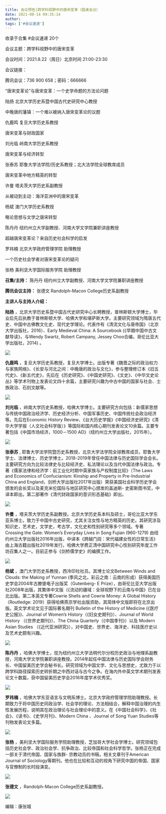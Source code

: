 ```yaml
---
title: 会议预告|跨学科视野中的唐宋变革（圆桌会议）
date: 2021-08-14 09:35:14
author: 
tags: ['#会议速递']
---
```



收录于合集 #会议速递 20个

会议主题：跨学科视野中的唐宋变革

会议时间：2021.8.22（周日）北京时间 21:00-23:30

会议链接：

腾讯会议：736 900 658；密码：666666  
  
“唐宋变革论”与唐宋变革：一个史学命题的方法论问题

陆扬 北京大学历史系暨中国古代史研究中心教授

  

中晚唐的藩镇：一个难以被纳入唐宋变革论的议题

仇鹿鸣 复旦大学历史系教授

  

唐宋变革与财政国家

刘光临 岭南大学历史系教授

  

唐宋变革与经济转型

张泰苏 耶鲁大学法学院/历史系教授；北大法学院全球教席成员

  

唐宋变革中地方精英的转型

许曼 塔夫茨大学历史系副教授

  

从被动到主动：海洋亚洲中的唐宋变革

杨斌 澳门大学历史系教授

  

略论思想与文学之唐宋转型

陈丹丹 纽约州立大学副教授、河南大学文学院兼职讲座教授

  

超越唐宋变革论？来自历史社会科学的启发

罗祎楠 北京大学政府管理学院 助理教授

  

一个历史社会学者对唐宋变革论的疑问

张杨 美利坚大学国际服务学院 助理教授

  

 **召集/主持：** 陈丹丹 纽约州立大学副教授、河南大学文学院兼职讲座教授

 **腾讯会议主持：** 张德文 Randolph-Macon College历史系副教授

  

 **主讲人与主持人介绍：**

 **陆扬**
，北京大学历史系暨中国古代史研究中心长聘教授，普林斯顿大学博士，毕业后先后执教于普林斯顿大学、哈佛大学和堪萨斯大学。主要研究领域为隋唐五代史、中国中古佛教文化史、现代史学理论。代表作有《清流文化与唐帝国》（北京大学出版社，2016）、Early
Medieval China: A Sourcebook (《早期中国中古文献导读》，与Wendy Swartz, Robert Campany,
Jessey Choo合编，哥伦比亚大学出版社，2014) 。

![](/images/74/2.jpeg)

 **仇鹿鸣**
，复旦大学历史系教授，复旦大学博士。出版专著《魏晋之际的政治权力与家族网络》、《长安与河北之间：中晚唐的政治与文化》，参与整理修订本《旧五代史》、《新五代史》，先后在《历史研究》、《中国史研究》、《文史》、《中华文史论丛》等学术刊物上发表论文四十余篇，主要研究兴趣为中古中国的国家与社会、士族政治、石刻文献等。

![](/images/74/3.jpeg)

 **刘光临**
，岭南大学历史系教授，哈佛大学博士。主要研究方向包括：新儒家思想与传统中国政治经济学、历史经济分析、中国军事历史、中国传统社会政治经济等。先后在Economic
History
Review、《台大历史学报》《中国经济史研究》《清华大学学报（人文社会科学版）》等国际和国内核心期刊发表论文10余篇。主要专著包括《中国市场经济，1000－1500
AD》（纽约州立大学出版社，2015年）。

![](/images/74/4.jpeg)

 **张泰苏** ,
耶鲁大学法学院暨历史系教授，北京大学法学院全球教席成员，耶鲁大学学士、法律博士、历史学博士。2018-2019年曾任中国法律与历史国际学会会长。主要研究方向为比较法律史与比较经济史、私法理论以及当代中国法律与政治。专著《儒家法律和经济学：前工业化时期中英家族与产权制度比较》（The
Laws and Economics of Confucianism: Kinship and Property in Pre-Industrial
China and England，剑桥大学出版社2017年出版）荣获美国社会科学历史学会颁发的会长奖以及麦克米伦国际与地区研究中心颁发的盖迪斯-
史密斯图书奖，中译本即出。第二部著作《清代财政国家的意识形态基础》即出。

![](/images/74/5.jpeg)

 **许曼**
，塔夫茨大学历史系副教授。北京大学历史系本科及硕士，哥伦比亚大学东亚系博士。致力于中国中古史研究，尤其关注女性与地方精英的历史。其研究涉及知识史，艺术史，文学史，考古学，文化史和性别研究等多个领域。专著Crossing
the Gate: Women’s Everyday Lives in Song Fujian (960-1279)
由纽约州立大学出版社2016年出版，中译本《跨越门闾：宋代福建女性的日常生活》由上海古籍出版社2019年发行。哈佛大学费正清中国研究中心性别研究年度工作坊召集人之一。目前正参与《剑桥儒学史》的编撰工作。

![](/images/74/6.jpeg)

 **杨斌** ，澳门大学历史系教授，西泠印社社员。其博士论文Between Winds and Clouds: the Making of Yunnan
(季风之北，彩云之南：云南的形成）获得美国历史学会2004年古滕堡电子出版奖（Gutenberg- E
Prize），由哥伦比亚大学出版社2008年出版，其繁体中文版（《流动的疆域：全球视野下的云南与中国》已在台北出版。第二本英文专著Cowrie Shells
and Cowrie Money: A Global History （Routledge:
2019）获得哈佛燕京学社出版资助，其简体中文版即将在北京出版。英文学术论文见于国际著名期刊 Bulletin of the History of
Medicine (《医疗史公报》)、Journal of Women’s History（《妇女史期刊》）、Journal of World
History （《世界史期刊》）、The China Quarterly（《中国季刊》）以及 Modern Asian Studies
（《近代亚洲研究》），对中国史、世界史、海洋史、科技医疗史以及艺术史颇有兴趣。

![](/images/74/7.jpeg)

 **陈丹丹**
，哈佛大学博士，现为纽约州立大学法明代尔分校历史政治与地理系副教授，河南大学文学院兼职讲座教授。2014年起任中国法律与历史国际学会财务长、中国留美历史学会秘书长。研究领域为中国文学、文化与思想史，尤致力于以跨学科路径探索历史转折期之中西对话与古今之争。在海内外中英文学术期刊发表论文十数篇，获中国留美历史学会2016年度学术优秀奖。

![](/images/74/8.jpeg)

 **罗祎楠**
，哈佛大学东亚语言与文明系博士。北京大学政府管理学院助理教授。长期致力于将中国历史同政治学、社会学的理论、方法相结合，解释中国治理的内生性发展历程，说明其在政治理论与社会理论中的意义。在《中国社会科学》、《社会》、《读书》、《史学月刊》、Modern
China 、Journal of Song Yuan Studies等刊物发表论文多篇。

![](/images/74/9.jpeg)

 **张杨**
，美利坚大学国际服务学院助理教授，芝加哥大学社会学博士。研究领域包括历史社会学、政治社会学、抗争政治、比较帝国和社会科学哲学。张杨正在完成一部关于清代帝国、国家与族群-
宗教动员的书稿，相关文章刊于American Journal of
Sociology等期刊。他也在比较和互动的视角下研究中国的帝国、国家与官僚制的长时段演变。

![](/images/74/10.jpeg)

 **张德文** ，Randolph-Macon College历史系副教授。

![](/images/74/11.png)

  

编辑：康张城

